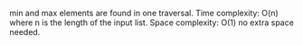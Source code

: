 min and max elements are found in one traversal. 
Time complexity: O(n) where n is the length of the input list. 
Space complexity: O(1) no extra space needed.